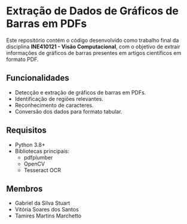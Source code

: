 # Extração de Dados de Gráficos de Barras em PDFs

Este repositório contém o código desenvolvido como trabalho final da disciplina **INE410121 - Visão Computacional**, com o objetivo de extrair informações de gráficos de barras presentes em artigos científicos em formato PDF. 

## Funcionalidades

- Detecção e extração de gráficos de barras em PDFs.
- Identificação de regiões relevantes.
- Reconhecimento de caracteres.
- Conversão dos dados para formato tabular.

## Requisitos

- Python 3.8+
- Bibliotecas principais:
  - pdfplumber
  - OpenCV
  - Tesseract OCR

## Membros
-	Gabriel da Silva Stuart
-	Vitória Soares dos Santos
- Tamires Martins Marchetto
